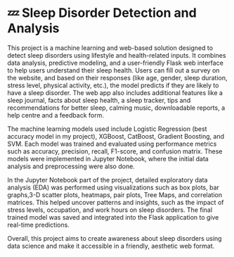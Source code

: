 # 💤 Sleep Disorder Detection and Analysis

This project is a machine learning and web-based solution designed to detect sleep disorders using lifestyle and health-related inputs.
It combines data analysis, predictive modeling, and a user-friendly Flask web interface to help users understand their sleep health. 
Users can fill out a survey on the website, and based on their responses (like age, gender, sleep duration, stress level, physical activity, etc.),
the model predicts if they are likely to have a sleep disorder. The web app also includes additional features like a sleep journal, facts about sleep health, a sleep tracker,
tips and recommendations for better sleep, calming music, downloadable reports, a help centre and a feedback form.

The machine learning models used include Logistic Regression (best accuracy model in my project), XGBoost, CatBoost, Gradient Boosting, and SVM. 
Each model was trained and evaluated using performance metrics such as accuracy, precision, recall, F1-score, and confusion matrix.
These models were implemented in Jupyter Notebook, where the initial data analysis and preprocessing were also done.

In the Jupyter Notebook part of the project, detailed exploratory data analysis (EDA) was performed using visualizations such as box plots, bar graphs,3-D scatter plots,
heatmaps, pair plots, Tree Maps, and correlation matrices. This helped uncover patterns and insights, such as the impact of stress levels, occupation, and work hours on 
sleep disorders. The final trained model was saved and integrated into the Flask application to give real-time predictions.

Overall, this project aims to create awareness about sleep disorders using data science and make it accessible in a friendly, aesthetic web format.
